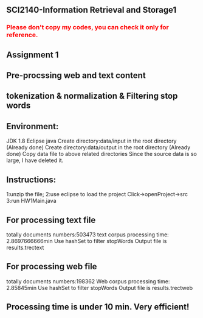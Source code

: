 ## SCI2140-Information Retrieval and Storage1
### <font color=red> Please don't copy my codes, you can check it only for reference.</font>
## Assignment 1
## Pre-procssing web and text content 
## tokenization & normalization & Filtering stop words
## Environment:
JDK 1.8
Eclipse java
Create directory:data/input in the root directory (Already done)
Create directory:data/output in the root directory (Already done)
Copy data file to above related directories
Since the source data is so large, I have deleted it.

## Instructions:
1:unzip the file;
2:use eclipse to load the project
Click->openProject->src
3:run HW1Main.java

## For processing text file
totally documents numbers:503473
text corpus processing time: 2.8697666666min
Use hashSet to filter stopWords
Output file is results.trectext

## For processing web file
totally documents numbers:198362
Web corpus processing time: 2.85845min
Use hashSet to filter stopWords
Output file is results.trectweb

## Processing time is under 10 min. Very efficient!
